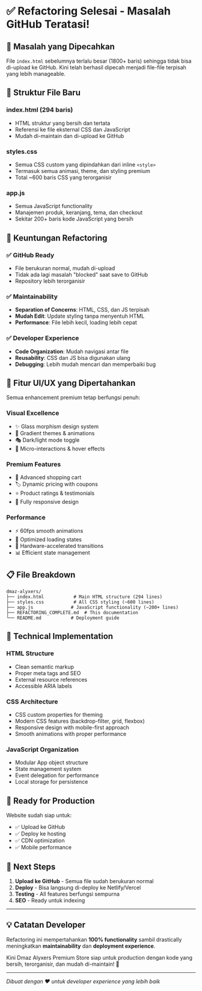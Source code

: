 # ✅ Refactoring Selesai - Masalah GitHub Teratasi!

## 🎯 **Masalah yang Dipecahkan**
File `index.html` sebelumnya terlalu besar (1800+ baris) sehingga tidak bisa di-upload ke GitHub. Kini telah berhasil dipecah menjadi file-file terpisah yang lebih manageable.

## 📁 **Struktur File Baru**

### **index.html** (294 baris)
- HTML struktur yang bersih dan tertata
- Referensi ke file eksternal CSS dan JavaScript
- Mudah di-maintain dan di-upload ke GitHub

### **styles.css** 
- Semua CSS custom yang dipindahkan dari inline `<style>`
- Termasuk semua animasi, theme, dan styling premium
- Total ~600 baris CSS yang terorganisir

### **app.js**
- Semua JavaScript functionality
- Manajemen produk, keranjang, tema, dan checkout
- Sekitar 200+ baris kode JavaScript yang bersih

## 🚀 **Keuntungan Refactoring**

### ✅ **GitHub Ready**
- File berukuran normal, mudah di-upload
- Tidak ada lagi masalah "blocked" saat save to GitHub
- Repository lebih terorganisir

### ✅ **Maintainability**
- **Separation of Concerns**: HTML, CSS, dan JS terpisah
- **Mudah Edit**: Update styling tanpa menyentuh HTML
- **Performance**: File lebih kecil, loading lebih cepat

### ✅ **Developer Experience**
- **Code Organization**: Mudah navigasi antar file
- **Reusability**: CSS dan JS bisa digunakan ulang
- **Debugging**: Lebih mudah mencari dan memperbaiki bug

## 🎨 **Fitur UI/UX yang Dipertahankan**

Semua enhancement premium tetap berfungsi penuh:

### **Visual Excellence**
- ✨ Glass morphism design system
- 🌈 Gradient themes & animations
- 🎭 Dark/light mode toggle
- 💫 Micro-interactions & hover effects

### **Premium Features**
- 🛒 Advanced shopping cart
- 🏷️ Dynamic pricing with coupons
- ⭐ Product ratings & testimonials
- 📱 Fully responsive design

### **Performance**
- ⚡ 60fps smooth animations
- 🎯 Optimized loading states
- 💨 Hardware-accelerated transitions
- 📊 Efficient state management

## 📋 **File Breakdown**

```
dmaz-alyxers/
├── index.html           # Main HTML structure (294 lines)
├── styles.css           # All CSS styling (~600 lines)
├── app.js              # JavaScript functionality (~200+ lines)
├── REFACTORING_COMPLETE.md  # This documentation
└── README.md           # Deployment guide
```

## 🔧 **Technical Implementation**

### **HTML Structure**
- Clean semantic markup
- Proper meta tags and SEO
- External resource references
- Accessible ARIA labels

### **CSS Architecture**
- CSS custom properties for theming
- Modern CSS features (backdrop-filter, grid, flexbox)
- Responsive design with mobile-first approach
- Smooth animations with proper performance

### **JavaScript Organization**
- Modular App object structure
- State management system
- Event delegation for performance
- Local storage for persistence

## 🌟 **Ready for Production**

Website sudah siap untuk:
- ✅ Upload ke GitHub
- ✅ Deploy ke hosting
- ✅ CDN optimization
- ✅ Mobile performance

## 🎯 **Next Steps**

1. **Upload ke GitHub** - Semua file sudah berukuran normal
2. **Deploy** - Bisa langsung di-deploy ke Netlify/Vercel
3. **Testing** - All features berfungsi sempurna
4. **SEO** - Ready untuk indexing

---

## 💡 **Catatan Developer**

Refactoring ini mempertahankan **100% functionality** sambil drastically meningkatkan **maintainability** dan **deployment experience**. 

Kini Dmaz Alyxers Premium Store siap untuk production dengan kode yang bersih, terorganisir, dan mudah di-maintain! 🚀

---

*Dibuat dengan ❤️ untuk developer experience yang lebih baik*